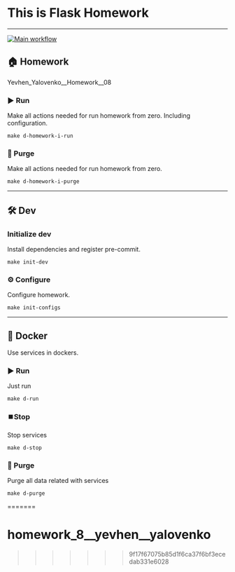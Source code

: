 # This is Flask Homework

---
[![Main workflow](https://github.com/hillel-i-python-pro-i-2023-06-23/homework_6__yevhen__yalovenko/actions/workflows/workflows.yml/badge.svg)](https://github.com/hillel-i-python-pro-i-2023-06-23/homework_6__yevhen__yalovenko/actions/workflows/workflows.yml)
## 🏠 Homework

Yevhen_Yalovenko__Homework__08




### ▶️ Run

Make all actions needed for run homework from zero. Including configuration.

```shell
make d-homework-i-run
```

### 🚮 Purge

Make all actions needed for run homework from zero.

```shell
make d-homework-i-purge
```

---

## 🛠️ Dev

### Initialize dev

Install dependencies and register pre-commit.

```shell
make init-dev
```

### ⚙️ Configure

Configure homework.

```shell
make init-configs
```

---

## 🐳 Docker

Use services in dockers.

### ▶️ Run

Just run

```shell
make d-run
```

### ⏹️Stop

Stop services

```shell
make d-stop
```

### 🚮 Purge

Purge all data related with services

```shell
make d-purge
```
=======
# homework_8__yevhen__yalovenko
>>>>>>> 9f17f67075b85d1f6ca37f6bf3ecedab331e6028
